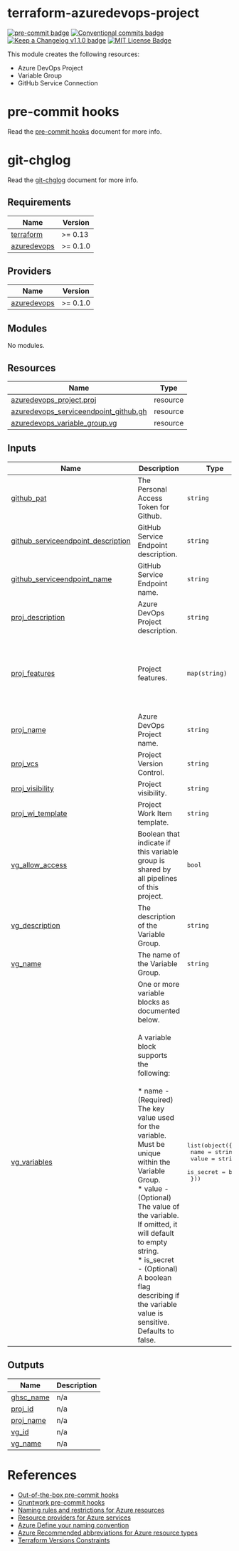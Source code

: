 # terraform-azuredevops-project

[![pre-commit badge][pre-commit-badge]][pre-commit] [![Conventional commits badge][conventional-commits-badge]][conventional-commits] [![Keep a Changelog v1.1.0 badge][keep-a-changelog-badge]][keep-a-changelog] [![MIT License Badge][license-badge]][license]

This module creates the following resources:
* Azure DevOps Project
* Variable Group
* GitHub Service Connection

# pre-commit hooks

Read the [pre-commit hooks](docs/pre-commit-hooks.md) document for more info.

# git-chglog

Read the [git-chglog](docs/git-chlog.md) document for more info.

<!-- BEGINNING OF PRE-COMMIT-TERRAFORM DOCS HOOK -->
## Requirements

| Name | Version |
|------|---------|
| <a name="requirement_terraform"></a> [terraform](#requirement\_terraform) | >= 0.13 |
| <a name="requirement_azuredevops"></a> [azuredevops](#requirement\_azuredevops) | >= 0.1.0 |

## Providers

| Name | Version |
|------|---------|
| <a name="provider_azuredevops"></a> [azuredevops](#provider\_azuredevops) | >= 0.1.0 |

## Modules

No modules.

## Resources

| Name | Type |
|------|------|
| [azuredevops_project.proj](https://registry.terraform.io/providers/microsoft/azuredevops/latest/docs/resources/project) | resource |
| [azuredevops_serviceendpoint_github.gh](https://registry.terraform.io/providers/microsoft/azuredevops/latest/docs/resources/serviceendpoint_github) | resource |
| [azuredevops_variable_group.vg](https://registry.terraform.io/providers/microsoft/azuredevops/latest/docs/resources/variable_group) | resource |

## Inputs

| Name | Description | Type | Default | Required |
|------|-------------|------|---------|:--------:|
| <a name="input_github_pat"></a> [github\_pat](#input\_github\_pat) | The Personal Access Token for Github. | `string` | n/a | yes |
| <a name="input_github_serviceendpoint_description"></a> [github\_serviceendpoint\_description](#input\_github\_serviceendpoint\_description) | GitHub Service Endpoint description. | `string` | `"Managed by Terraform"` | no |
| <a name="input_github_serviceendpoint_name"></a> [github\_serviceendpoint\_name](#input\_github\_serviceendpoint\_name) | GitHub Service Endpoint name. | `string` | n/a | yes |
| <a name="input_proj_description"></a> [proj\_description](#input\_proj\_description) | Azure DevOps Project description. | `string` | n/a | yes |
| <a name="input_proj_features"></a> [proj\_features](#input\_proj\_features) | Project features. | `map(string)` | <pre>{<br>  "artifacts": "disabled",<br>  "boards": "disabled",<br>  "pipelines": "enabled",<br>  "repositories": "enabled",<br>  "testplans": "disabled"<br>}</pre> | no |
| <a name="input_proj_name"></a> [proj\_name](#input\_proj\_name) | Azure DevOps Project name. | `string` | n/a | yes |
| <a name="input_proj_vcs"></a> [proj\_vcs](#input\_proj\_vcs) | Project Version Control. | `string` | `"Git"` | no |
| <a name="input_proj_visibility"></a> [proj\_visibility](#input\_proj\_visibility) | Project visibility. | `string` | `"private"` | no |
| <a name="input_proj_wi_template"></a> [proj\_wi\_template](#input\_proj\_wi\_template) | Project Work Item template. | `string` | `"Agile"` | no |
| <a name="input_vg_allow_access"></a> [vg\_allow\_access](#input\_vg\_allow\_access) | Boolean that indicate if this variable group is shared by all pipelines of this project. | `bool` | `false` | no |
| <a name="input_vg_description"></a> [vg\_description](#input\_vg\_description) | The description of the Variable Group. | `string` | n/a | yes |
| <a name="input_vg_name"></a> [vg\_name](#input\_vg\_name) | The name of the Variable Group. | `string` | n/a | yes |
| <a name="input_vg_variables"></a> [vg\_variables](#input\_vg\_variables) | One or more variable blocks as documented below.<br><br>A variable block supports the following:<br><br>  * name - (Required) The key value used for the variable. Must be unique within the Variable Group.<br>  * value - (Optional) The value of the variable. If omitted, it will default to empty string.<br>  * is\_secret - (Optional) A boolean flag describing if the variable value is sensitive. Defaults to false. | <pre>list(object({<br>    name      = string<br>    value     = string<br>    is_secret = bool<br>  }))</pre> | `[]` | no |

## Outputs

| Name | Description |
|------|-------------|
| <a name="output_ghsc_name"></a> [ghsc\_name](#output\_ghsc\_name) | n/a |
| <a name="output_proj_id"></a> [proj\_id](#output\_proj\_id) | n/a |
| <a name="output_proj_name"></a> [proj\_name](#output\_proj\_name) | n/a |
| <a name="output_vg_id"></a> [vg\_id](#output\_vg\_id) | n/a |
| <a name="output_vg_name"></a> [vg\_name](#output\_vg\_name) | n/a |
<!-- END OF PRE-COMMIT-TERRAFORM DOCS HOOK -->

# References

* [Out-of-the-box pre-commit hooks](https://github.com/pre-commit/pre-commit-hooks)
* [Gruntwork pre-commit hooks](https://github.com/gruntwork-io/pre-commit)
* [Naming rules and restrictions for Azure resources](https://docs.microsoft.com/en-us/azure/azure-resource-manager/management/resource-name-rules#microsoftnetwork)
* [Resource providers for Azure services](https://docs.microsoft.com/en-us/azure/azure-resource-manager/management/azure-services-resource-providers)
* [Azure Define your naming convention](https://docs.microsoft.com/en-us/azure/cloud-adoption-framework/ready/azure-best-practices/resource-naming)
* [Azure Recommended abbreviations for Azure resource types](https://docs.microsoft.com/en-us/azure/cloud-adoption-framework/ready/azure-best-practices/resource-abbreviations)
* [Terraform Versions Constraints](https://www.terraform.io/docs/configuration/version-constraints.html)

[pre-commit]: https://github.com/pre-commit/pre-commit
[pre-commit-badge]: https://img.shields.io/badge/pre--commit-enabled-brightgreen?logo=pre-commit&logoColor=white
[conventional-commits-badge]: https://img.shields.io/badge/Conventional%20Commits-1.0.0-green.svg
[conventional-commits]: https://conventionalcommits.org
[keep-a-changelog-badge]: https://img.shields.io/badge/changelog-Keep%20a%20Changelog%20v1.1.0-%23E05735
[keep-a-changelog]: https://keepachangelog.com/en/1.0.0/
[license]: ./LICENSE
[license-badge]: https://img.shields.io/badge/license-MIT-green.svg
[changelog]: ./CHANGELOG.md
[changelog-badge]: https://img.shields.io/badge/changelog-Keep%20a%20Changelog%20v1.1.0-%23E05735
